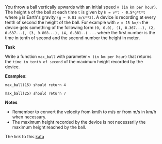 

You throw a ball vertically upwards with an initial speed `v (in km per hour)`. The height `h` of the ball at each time `t` is given by `h = v*t - 0.5*g*t*t` where `g` is Earth's gravity `(g ~ 9.81 m/s**2)`. A device is recording at every tenth of second the height of the ball. For example with `v = 15 km/h` the device gets something of the following form:`(0, 0.0), (1, 0.367...), (2, 0.637...), (3, 0.808...), (4, 0.881..) ...` where the first number is the time in tenth of second and the second number the height in meter.

**Task**

Write a function `max_ball` with parameter `v (in km per hour)` that returns the `time in tenth of second` of the maximum height recorded by the device.

**Examples:**  

`max_ball(15) should return 4`

`max_ball(25) should return 7`

**Notes** 
* Remember to convert the velocity from km/h to m/s or from m/s in km/h when necessary.
* The maximum height recorded by the device is not necessarily the maximum height reached by the ball.  

The link to this [kata](https://www.codewars.com/kata/ball-upwards/java)
